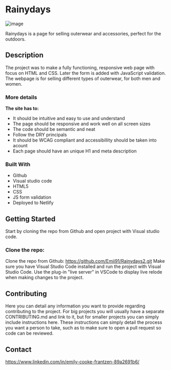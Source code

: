 # Rainydays

![image](https://user-images.githubusercontent.com/69647535/168567098-eb4d9bbf-9615-4589-9e20-0f3b6224f783.png)

Rainydays is a page for selling outerwear and accessories, perfect for the outdoors.

## Description
The project was to make a fully functioning, responsive web page with focus on HTML and CSS. Later the form is added with JavaScript validation. The webpage is for selling different types of outerwear, for both men and women. 

### More details 

<b> The site has to: </b>

- It should be intuitive and easy to use and understand
- The page should be responsive and work well on all screen sizes
- The code should be semantic and neat
- Follow the DRY principals
- It should be WCAG compliant and accessibillity should be taken into acount
- Each page should have an unique H1 and meta description 

### Built With
- Github
- Visual studio code
- HTML5
- CSS
- JS form validation
- Deployed to Netlify

## Getting Started
Start by cloning the repo from Github and open project with Visual studio code.

### Clone the repo:
Clone the repo from Github: https://github.com/Emii91/Rainydays2.git 
Make sure you have Visual Studio Code installed and run the project with Visual Studio Code.
Use the plug-in "live server" in VSCode to display live relode when making changes to the project.

## Contributing
Here you can detail any information you want to provide regarding contributing to the project. For big projects you will usually have a separate CONTRIBUTING.md and link to it, but for smaller projects you can simply include instructions here. These instructions can simply detail the process you want a person to take, such as to make sure to open a pull request so code can be reviewed.

## Contact
https://www.linkedin.com/in/emily-cooke-frantzen-89a2691b6/
